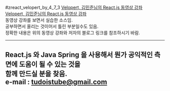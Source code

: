 #zreact_velopert_by_4_7_3
[Velopert, 김민준님의 React.js 동영상 강좌](https://youtu.be/GEoNiUcVwjE?list=PL9FpF_z-xR_GMujql3S_XGV2SpdfDBkeC "React.js 유튜브강좌" )  
[Velopert, 김민준님의 React.js 동영상 강좌](https://velopert.com/  "React.js 블로그")  
동영상 강좌를 보면서 실습한 소스임.  
공부하면서 올리는 것이어서 틀린 부분일수도 있음.  
정확한 내용은 위의 동영상 강좌와 저자의 블로그 링크를 참조하시기 바람.  
  
---
React.js 와 Java Spring 을 사용해서 뭔가 공익적인 측면에 도움이 될 수 있는 것을  
함께 만드실 분을 찾음.  
e-mail : tudoistube@gmail.com
---
